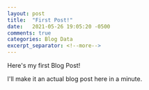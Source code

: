 ```yaml
---
layout: post
title:  "First Post!"
date:   2021-05-26 19:05:20 -0500
comments: true
categories: Blog Data
excerpt_separator: <!--more-->
---
```


Here's my first Blog Post! 
<!--more-->
I'll make it an actual blog post here in a minute.
